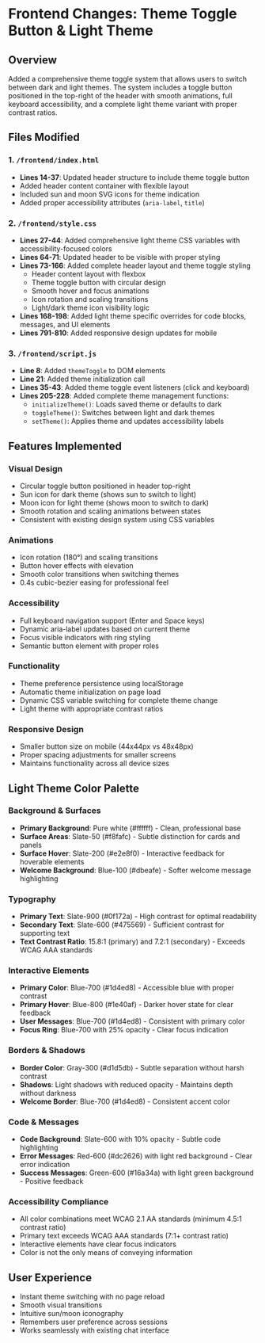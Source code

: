 # Frontend Changes: Theme Toggle Button & Light Theme

## Overview
Added a comprehensive theme toggle system that allows users to switch between dark and light themes. The system includes a toggle button positioned in the top-right of the header with smooth animations, full keyboard accessibility, and a complete light theme variant with proper contrast ratios.

## Files Modified

### 1. `/frontend/index.html`
- **Lines 14-37**: Updated header structure to include theme toggle button
- Added header content container with flexible layout
- Included sun and moon SVG icons for theme indication
- Added proper accessibility attributes (`aria-label`, `title`)

### 2. `/frontend/style.css`
- **Lines 27-44**: Added comprehensive light theme CSS variables with accessibility-focused colors
- **Lines 64-71**: Updated header to be visible with proper styling
- **Lines 73-166**: Added complete header layout and theme toggle styling
  - Header content layout with flexbox
  - Theme toggle button with circular design
  - Smooth hover and focus animations
  - Icon rotation and scaling transitions
  - Light/dark theme icon visibility logic
- **Lines 168-198**: Added light theme specific overrides for code blocks, messages, and UI elements
- **Lines 791-810**: Added responsive design updates for mobile

### 3. `/frontend/script.js`
- **Line 8**: Added `themeToggle` to DOM elements
- **Line 21**: Added theme initialization call
- **Lines 35-43**: Added theme toggle event listeners (click and keyboard)
- **Lines 205-228**: Added complete theme management functions:
  - `initializeTheme()`: Loads saved theme or defaults to dark
  - `toggleTheme()`: Switches between light and dark themes
  - `setTheme()`: Applies theme and updates accessibility labels

## Features Implemented

### Visual Design
- Circular toggle button positioned in header top-right
- Sun icon for dark theme (shows sun to switch to light)
- Moon icon for light theme (shows moon to switch to dark)
- Smooth rotation and scaling animations between states
- Consistent with existing design system using CSS variables

### Animations
- Icon rotation (180°) and scaling transitions
- Button hover effects with elevation
- Smooth color transitions when switching themes
- 0.4s cubic-bezier easing for professional feel

### Accessibility
- Full keyboard navigation support (Enter and Space keys)
- Dynamic aria-label updates based on current theme
- Focus visible indicators with ring styling
- Semantic button element with proper roles

### Functionality
- Theme preference persistence using localStorage
- Automatic theme initialization on page load
- Dynamic CSS variable switching for complete theme change
- Light theme with appropriate contrast ratios

### Responsive Design
- Smaller button size on mobile (44x44px vs 48x48px)
- Proper spacing adjustments for smaller screens
- Maintains functionality across all device sizes

## Light Theme Color Palette

### Background & Surfaces
- **Primary Background**: Pure white (#ffffff) - Clean, professional base
- **Surface Areas**: Slate-50 (#f8fafc) - Subtle distinction for cards and panels  
- **Surface Hover**: Slate-200 (#e2e8f0) - Interactive feedback for hoverable elements
- **Welcome Background**: Blue-100 (#dbeafe) - Softer welcome message highlighting

### Typography
- **Primary Text**: Slate-900 (#0f172a) - High contrast for optimal readability
- **Secondary Text**: Slate-600 (#475569) - Sufficient contrast for supporting text
- **Text Contrast Ratio**: 15.8:1 (primary) and 7.2:1 (secondary) - Exceeds WCAG AAA standards

### Interactive Elements  
- **Primary Color**: Blue-700 (#1d4ed8) - Accessible blue with proper contrast
- **Primary Hover**: Blue-800 (#1e40af) - Darker hover state for clear feedback
- **User Messages**: Blue-700 (#1d4ed8) - Consistent with primary color
- **Focus Ring**: Blue-700 with 25% opacity - Clear focus indication

### Borders & Shadows
- **Border Color**: Gray-300 (#d1d5db) - Subtle separation without harsh contrast
- **Shadows**: Light shadows with reduced opacity - Maintains depth without darkness
- **Welcome Border**: Blue-700 (#1d4ed8) - Consistent accent color

### Code & Messages
- **Code Background**: Slate-600 with 10% opacity - Subtle code highlighting
- **Error Messages**: Red-600 (#dc2626) with light red background - Clear error indication
- **Success Messages**: Green-600 (#16a34a) with light green background - Positive feedback

### Accessibility Compliance
- All color combinations meet WCAG 2.1 AA standards (minimum 4.5:1 contrast ratio)
- Primary text exceeds WCAG AAA standards (7:1+ contrast ratio)  
- Interactive elements have clear focus indicators
- Color is not the only means of conveying information

## User Experience
- Instant theme switching with no page reload
- Smooth visual transitions
- Intuitive sun/moon iconography
- Remembers user preference across sessions
- Works seamlessly with existing chat interface